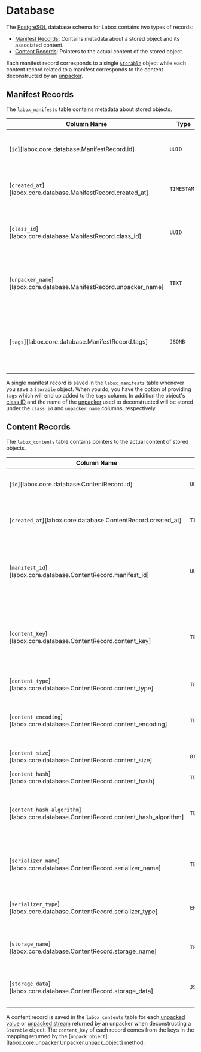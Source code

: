 # Database

The [PostgreSQL](https://www.postgresql.org/) database schema for Labox contains two
types of records:

- [Manifest Records](#manifest-records): Contains metadata about a stored object and
    its associated content.
- [Content Records](#content-records): Pointers to the actual content of the stored
    object.

Each manifest record corresponds to a single [`Storable`](./storables.md) object while
each content record related to a manifest corresponds to the content deconstructed by an
[unpacker](./unpackers.md).

## Manifest Records

The `labox_manifests` table contains metadata about stored objects.

| Column Name                                                         | Type        | Description                                                       |
| ------------------------------------------------------------------- | ----------- | ----------------------------------------------------------------- |
| [`id`][labox.core.database.ManifestRecord.id]                       | `UUID`      | Unique identifier for the manifest record.                        |
| [`created_at`][labox.core.database.ManifestRecord.created_at]       | `TIMESTAMP` | Timestamp when the manifest was created.                          |
| [`class_id`][labox.core.database.ManifestRecord.class_id]           | `UUID`      | Unique identifier for the class of the stored object.             |
| [`unpacker_name`][labox.core.database.ManifestRecord.unpacker_name] | `TEXT`      | Name of the unpacker used to deconstruct the stored object.       |
| [`tags`][labox.core.database.ManifestRecord.tags]                   | `JSONB`     | Tags associated with the stored object, stored as a JSONB object. |

A single manifest record is saved in the `labox_manifests` table whenever you save a
`Storable` object. When you do, you have the option of providing `tags` which will end
up added to the `tags` column. In addition the object's
[class ID](./storables.md#class-ids) and the name of the [unpacker](./unpackers.md) used
to deconstructed will be stored under the `class_id` and `unpacker_name` columns,
respectively.

## Content Records

The `labox_contents` table contains pointers to the actual content of stored objects.

| Column Name                                                                          | Type        | Description                                                                                                                           |
| ------------------------------------------------------------------------------------ | ----------- | ------------------------------------------------------------------------------------------------------------------------------------- |
| [`id`][labox.core.database.ContentRecord.id]                                         | `UUID`      | Unique identifier for the content record.                                                                                             |
| [`created_at`][labox.core.database.ContentRecord.created_at]                         | `TIMESTAMP` | Timestamp when the content record was created.                                                                                        |
| [`manifest_id`][labox.core.database.ContentRecord.manifest_id]                       | `UUID`      | Unique identifier for the related manifest record representing the stored object.                                                     |
| [`content_key`][labox.core.database.ContentRecord.content_key]                       | `TEXT`      | Unique amongst all content records for a given manifest. Given by the unpacker of the content.                                        |
| [`content_type`][labox.core.database.ContentRecord.content_type]                     | `TEXT`      | The [MIME type](https://developer.mozilla.org/en-US/docs/Web/HTTP/Basics_of_HTTP/MIME_types) of the content.                          |
| [`content_encoding`][labox.core.database.ContentRecord.content_encoding]             | `TEXT`      | The encoding of the content, if applicable (e.g., `gzip`, `deflate`).                                                                 |
| [`content_size`][labox.core.database.ContentRecord.content_size]                     | `BIGINT`    | The size of the content in bytes.                                                                                                     |
| [`content_hash`][labox.core.database.ContentRecord.content_hash]                     | `TEXT`      | A hash of the content.                                                                                                                |
| [`content_hash_algorithm`][labox.core.database.ContentRecord.content_hash_algorithm] | `TEXT`      | The algorithm used to compute the content hash (e.g., `sha256`).                                                                      |
| [`serializer_name`][labox.core.database.ContentRecord.serializer_name]               | `TEXT`      | The name of the serializer used to serialize the content.                                                                             |
| [`serializer_type`][labox.core.database.ContentRecord.serializer_type]               | `ENUM`      | Indicates whether the serializer is a [stream](./serializers.md#stream-serializers) or a [value](./serializers.md#basic-serializers). |
| [`storage_name`][labox.core.database.ContentRecord.storage_name]                     | `TEXT`      | The name of the storage where the content is stored.                                                                                  |
| [`storage_data`][labox.core.database.ContentRecord.storage_data]                     | `JSONB`     | Data used by the storage to locate the content                                                                                        |

A content record is saved in the `labox_contents` table for each
[unpacked value](./unpackers.md#unpacked-values) or
[unpacked stream](./unpackers.md#unpacked-streams) returned by an unpacker when
deconstructing a `Storable` object. The `content_key` of each record comes from the keys
in the mapping returned by the
[`unpack_object`][labox.core.unpacker.Unpacker.unpack_object] method.
